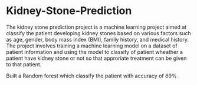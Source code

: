 # Kidney-Stone-Prediction

The kidney stone prediction project is a machine learning project aimed at classify the patient developing kidney stones based on various factors such as age, gender, body mass index (BMI), family history, and medical history. The project involves training a machine learning model on a dataset of patient information and using the model to classify of patient wheather a patient have kidney stone or not so that approriate treatment can be given to that patient.

Built a Random forest which classify the patient with accuracy of 89% .
